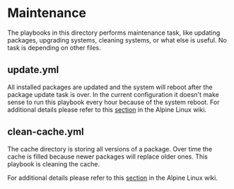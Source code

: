# Maintenance

The playbooks in this directory performs maintenance task, like updating
packages, upgrading systems, cleaning systems, or what else is useful. No
task is depending on other files. 

## update.yml 
All installed packages are updated and the system will reboot after the package 
update task is over. In the current configuration it doesn't make sense to run
this playbook every hour because of the system reboot.
For additional details please refer to this [section](http://wiki.alpinelinux.org/wiki/Alpine_Linux_package_management#Upgrade_a_Running_System) in the Alpine Linux wiki.

## clean-cache.yml
The cache directory is storing all versions of a package. Over time the cache is filled
because newer packages will replace older ones. This playbook is cleaning the cache.

For additional details please refer to this [section](http://wiki.alpinelinux.org/wiki/Alpine_Linux_package_management#Delete_old_packages) in the Alpine Linux wiki.
